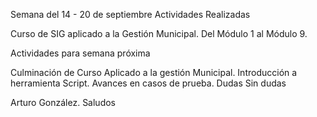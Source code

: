 Semana del 14 - 20 de septiembre
Actividades Realizadas

Curso de SIG aplicado a la Gestión Municipal.
Del Módulo 1 al Módulo 9.

Actividades para semana próxima

Culminación de Curso Aplicado a la gestión Municipal.
Introducción a herramienta Script.
Avances en casos de prueba.
Dudas Sin dudas

Arturo González. Saludos

